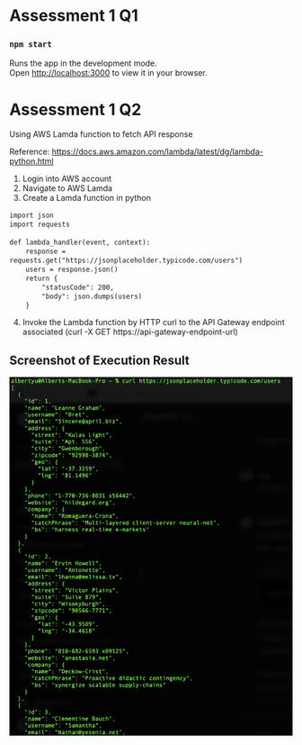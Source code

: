 # Assessment 1 Q1

### `npm start`

Runs the app in the development mode.\
Open [http://localhost:3000](http://localhost:3000) to view it in your browser.


# Assessment 1 Q2

Using AWS Lamda function to fetch API response

Reference: https://docs.aws.amazon.com/lambda/latest/dg/lambda-python.html

1. Login into AWS account
2. Navigate to AWS Lamda
3. Create a Lamda function in python

```
import json
import requests

def lambda_handler(event, context):
    response = requests.get("https://jsonplaceholder.typicode.com/users")
    users = response.json()
    return {
        "statusCode": 200,
        "body": json.dumps(users)
    }
```

4. Invoke the Lambda function by HTTP curl to the API Gateway endpoint associated (curl -X GET https://api-gateway-endpoint-url)
## Screenshot of Execution Result
![Execution](./screenshots/Q2result.png)